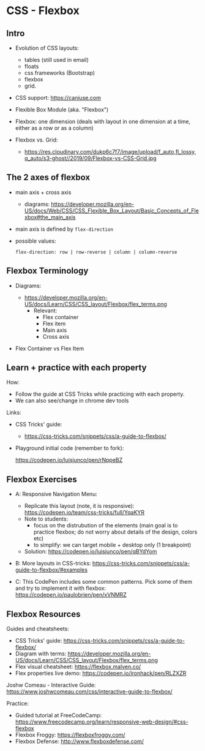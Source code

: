 
# CSS - Flexbox

<!--- 

Status: complete 


Approach:
- can show flexbox properties on dev tools & be changing them on the fly




Initial code:
  - remember to fork
  - remember to fork
  - https://codepen.io/luisjunco/pen/rNppeBZ
  - remember to fork
  - remember to fork


--->




## Intro

- Evolution of CSS layouts: 
  - tables (still used in email)
  - floats
  - css frameworks (Bootstrap)
  - flexbox
  - grid.



- CSS support: https://caniuse.com

- Flexible Box Module (aka. "Flexbox")

- Flexbox: one dimension (deals with layout in one dimension at a time, either as a row or as a column)


- Flexbox vs. Grid: 
  - https://res.cloudinary.com/dukp6c7f7/image/upload/f_auto,fl_lossy,q_auto/s3-ghost//2019/09/Flexbox-vs-CSS-Grid.jpg




## The 2 axes of flexbox

- main axis + cross axis
  - diagrams: https://developer.mozilla.org/en-US/docs/Web/CSS/CSS_Flexible_Box_Layout/Basic_Concepts_of_Flexbox#the_main_axis

- main axis is defined by `flex-direction`

- possible values:

    ```
    flex-direction: row | row-reverse | column | column-reverse
    ```


## Flexbox Terminology


- Diagrams:
  - https://developer.mozilla.org/en-US/docs/Learn/CSS/CSS_layout/Flexbox/flex_terms.png
    - Relevant: 
      - Flex container
      - Flex item
      - Main axis
      - Cross axis


- Flex Container vs Flex Item



## Learn + practice with each property

How:
- Follow the guide at CSS Tricks while practicing with each property.
- We can also see/change in chrome dev tools


Links:

- CSS Tricks' guide: 
  - https://css-tricks.com/snippets/css/a-guide-to-flexbox/
  <!-- @Luis: highlighted  -->

- Playground initial code (remember to fork): 
  <!-- @Luis: remember to fooooooork !!  -->
  https://codepen.io/luisjunco/pen/rNppeBZ
  <!-- @Luis: remember to fooooooork !!  -->
  


## Flexbox Exercises

- A: Responsive Navigation Menu:
  - Replicate this layout (note, it is responsive): https://codepen.io/team/css-tricks/full/YqaKYR
  - Note to students: 
    - focus on the distrubution of the elements (main goal is to practice flexbox; do not worry about details of the design, colors etc)
    - to simplify: we can target mobile + desktop only (1 breakpoint)
  - Solution: https://codepen.io/luisjunco/pen/qBYdYom


- B: More layouts in CSS-tricks: https://css-tricks.com/snippets/css/a-guide-to-flexbox/#examples


- C: This CodePen includes some common patterns. Pick some of them and try to implement it with flexbox: https://codepen.io/paulobrien/pen/xVNMRZ


<!--

@todo:
- prepare an exercise similar to today's lab (or flexbox inside flexbox)

-->


## Flexbox Resources


Guides and cheatsheets:
- CSS Tricks' guide: https://css-tricks.com/snippets/css/a-guide-to-flexbox/
- Diagram with terms: https://developer.mozilla.org/en-US/docs/Learn/CSS/CSS_layout/Flexbox/flex_terms.png
- Flex visual cheatsheet: https://flexbox.malven.co/
- Flex properties live demo: https://codepen.io/ironhack/pen/RLZXZR

Joshw Comeau - Interactive Guide:
https://www.joshwcomeau.com/css/interactive-guide-to-flexbox/

Practice:
- Guided tutorial at FreeCodeCamp: https://www.freecodecamp.org/learn/responsive-web-design/#css-flexbox
- Flexbox Froggy: https://flexboxfroggy.com/
- Flexbox Defense: http://www.flexboxdefense.com/
